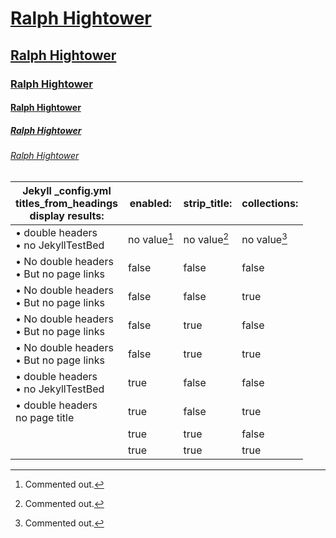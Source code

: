 # [Ralph Hightower](https://ralphhightower.github.io/)

## [Ralph Hightower](https://ralphhightower.github.io/)

### [Ralph Hightower](https://ralphhightower.github.io/)

#### [Ralph Hightower](https://ralphhightower.github.io/)

##### [Ralph Hightower](https://ralphhightower.github.io/)

###### [Ralph Hightower](https://ralphhightower.github.io/)

| Jekyll _config.yml<br />titles_from_headings<br />display results: |  enabled: | strip_title: | collections: |
|---|---|---|---|
| • double headers<br />• no JekyllTestBed  | no value[^11] | no value[^11] | no value[^11] |
| • No double headers <br />• But no page links | false | false | false |
| • No double headers <br />• But no page links  | false | false | true |
| • No double headers <br />• But no page links  | false | true | false |
| • No double headers <br />• But no page links  | false | true | true |
| • double headers<br />• no JekyllTestBed  | true | false | false |
| • double headers <br />no page title | true | false | true |
|   | true | true | false |
|   | true | true | true |

[^11]: Commented out.
